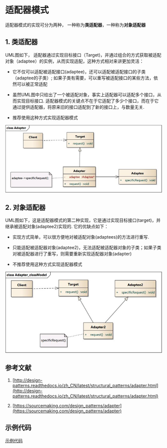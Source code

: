 # 适配器模式

适配器模式的实现可分为两种， 一种称为**类适配器**，一种称为**对象适配器**

## 1. 类适配器

UML图如下， 适配器通过实现目标接口（Target)，并通过组合的方式获取被适配对象（adaptee）的实例，从而实现适配，这种方式相对来讲更加灵活：

* 它不仅可以适配被适配接口(adaptee)，还可以适配被适配接口的子类（adaptee的子类）; 如果子类有需要，可以重写被适配接口的某些方法，依然可以被正常适配

* 虽然UML图中只给出了一个被适配对象，事实上适配器可以适配多个接口，从而实现目标接口. 适配器模式的关键点不在于它适配了多少个接口，而在于它通过提供适配器，将原来旧的接口适配到了新的接口上，与数量无关.

* 推荐使用这种方式实现适配器模式

![adapter-pattern](https://github.com/Essviv/images/blob/master/adapter.jpg?raw=true)

## 2. 对象适配器

UML图如下，这是适配器模式的第二种实现，它是通过实现目标接口(target)，并继承被适配对象(adaptee2)实现的. 它的优缺点如下：

* 实现方式简单，可以很方便地对被适配对象(adaptees)的方法进行重写.

* 只能适配被适配器对象(adaptee2)，无法适配被适配器对象的子类；如果子类对被适配器进行了重写，则需要重新实现适配器对象(adapter)

* 不推荐使用这种方式实现适配器模式

![adapter-pattern](https://github.com/Essviv/images/blob/master/adapter-2.jpg?raw=true)

## 参考文献

1. [http://design-patterns.readthedocs.io/zh_CN/latest/structural_patterns/adapter.html](http://design-patterns.readthedocs.io/zh_CN/latest/structural_patterns/adapter.html)

2. [https://sourcemaking.com/design_patterns/adapter](https://sourcemaking.com/design_patterns/adapter)

 

## 示例代码

[示例代码](https://github.com/Essviv/designPattern/tree/master/src/main/java/com/cmcc/syw/adapter)